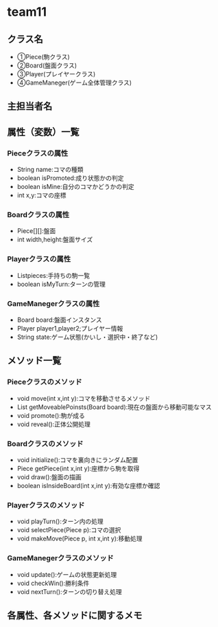 # team11

## クラス名
* ①Piece(駒クラス)
* ②Board(盤面クラス)
* ③Player(プレイヤークラス)
* ④GameManeger(ゲーム全体管理クラス)

## 主担当者名

## 属性（変数）一覧

### Pieceクラスの属性
* String name:コマの種類
* boolean isPromoted:成り状態かの判定
* boolean isMine:自分のコマかどうかの判定
* int x,y:コマの座標

### Boardクラスの属性
* Piece[][]:盤面
* int width,height:盤面サイズ

### Playerクラスの属性
* List<Piece>pieces:手持ちの駒一覧
* boolean isMyTurn:ターンの管理

### GameManegerクラスの属性
* Board board:盤面インスタンス
* Player player1,player2;プレイヤー情報
* String state:ゲーム状態(かいし・選択中・終了など)

## メソッド一覧

### Pieceクラスのメソッド
* void move(int x,int y):コマを移動させるメソッド
* List<Point> getMoveablePoinsts(Board board):現在の盤面から移動可能なマス
* void promote():駒が成る
* void reveal():正体公開処理

### Boardクラスのメソッド
* void initialize():コマを裏向きにランダム配置
* Piece getPiece(int x,int y):座標から駒を取得
* void draw():盤面の描画
* boolean isInsideBoard(int x,int y):有効な座標か確認

### Playerクラスのメソッド
* void playTurn():ターン内の処理
* void selectPiece(Piece p):コマの選択
* void makeMove(Piece p, int x,int y):移動処理

### GameManegerクラスのメソッド
* void update():ゲームの状態更新処理
* void checkWin():勝利条件
* void nextTurn():ターンの切り替え処理


## 各属性、各メソッドに関するメモ
